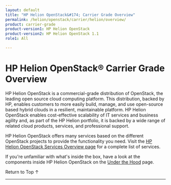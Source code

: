 ```yaml
---
layout: default
title: "HP Helion OpenStack&#174; Carrier Grade Overview"
permalink: /helion/openstack/carrier/helion/overview/
product: carrier-grade
product-version1: HP Helion OpenStack
product-version2: HP Helion OpenStack 1.1
role1: All

---
```

<!--UNDER REVISION-->


<script>

function PageRefresh {
onLoad="window.refresh"
}

PageRefresh();

</script>

# HP Helion OpenStack&#174; Carrier Grade Overview

HP Helion OpenStack is a commercial-grade distribution of OpenStack, the leading open source cloud computing platform. This distribution, backed by HP, enables customers to more easily build, manage, and use open-source based hybrid clouds in a resilient, maintainable platform. HP Helion OpenStack enables cost-effective scalability of IT services and business agility and, as part of the HP Helion portfolio, it is backed by a wide range of related cloud products, services, and professional support.


HP Helion OpenStack offers many services based on the different OpenStack projects to provide the functionality you need. Visit the [HP Helion OpenStack Services Overview page](/helion/openstack/carrier/services/overview/) for a complete list of services. 

If you're unfamiliar with what's inside the box, have a look at the components inside HP Helion OpenStack on the [Under the Hood](http://docs.hpcloud.com/content/documentation/commercial/GA1/ServicesFlow/index.html) page.


<a href="#top" style="padding:14px 0px 14px 0px; text-decoration: none;"> Return to Top &#8593; </a>

----
